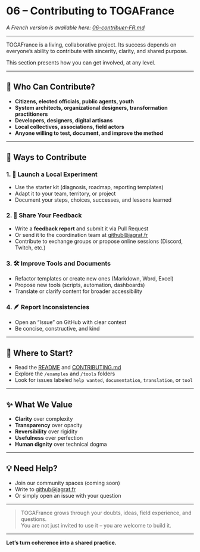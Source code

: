 # 06 – Contributing to TOGAFrance

*A French version is available here: [06-contribuer-FR.md](./06-contribuer-FR.md)*

---

TOGAFrance is a living, collaborative project. Its success depends on everyone’s ability to contribute with sincerity, clarity, and shared purpose.

This section presents how you can get involved, at any level.

---

## 🔹 Who Can Contribute?

- **Citizens, elected officials, public agents, youth**
- **System architects, organizational designers, transformation practitioners**
- **Developers, designers, digital artisans**
- **Local collectives, associations, field actors**
- **Anyone willing to test, document, and improve the method**

---

## 🔧 Ways to Contribute

### 1. 🧪 Launch a Local Experiment

- Use the starter kit (diagnosis, roadmap, reporting templates)
- Adapt it to your team, territory, or project
- Document your steps, choices, successes, and lessons learned

### 2. 📢 Share Your Feedback

- Write a **feedback report** and submit it via Pull Request
- Or send it to the coordination team at [github@jagrat.fr](mailto:github@jagrat.fr)
- Contribute to exchange groups or propose online sessions (Discord, Twitch, etc.)

### 3. 🛠 Improve Tools and Documents

- Refactor templates or create new ones (Markdown, Word, Excel)
- Propose new tools (scripts, automation, dashboards)
- Translate or clarify content for broader accessibility

### 4. 🪶 Report Inconsistencies

- Open an “Issue” on GitHub with clear context
- Be concise, constructive, and kind

---

## 📁 Where to Start?

- Read the [README](../README.md) and [CONTRIBUTING.md](../CONTRIBUTING.md)
- Explore the `/examples` and `/tools` folders
- Look for issues labeled `help wanted`, `documentation`, `translation`, or `tool`

---

## ✨ What We Value

- **Clarity** over complexity  
- **Transparency** over opacity  
- **Reversibility** over rigidity  
- **Usefulness** over perfection  
- **Human dignity** over technical dogma  

---

## 💡 Need Help?

- Join our community spaces (coming soon)
- Write to [github@jagrat.fr](mailto:github@jagrat.fr)
- Or simply open an issue with your question

---

> TOGAFrance grows through your doubts, ideas, field experience, and questions.  
> You are not just invited to use it – you are welcome to build it.

---

**Let’s turn coherence into a shared practice.**

